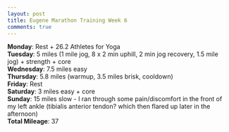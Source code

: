 ```yaml
---
layout: post
title: Eugene Marathon Training Week 6
comments: true
---
```


**Monday**: Rest + 26.2 Athletes for Yoga<br />
**Tuesday**: 5 miles (1 mile jog, 8 x 2 min uphill, 2 min jog recovery, 1.5 mile jog) + strength + core<br />
**Wednesday**: 7.5 miles easy<br />
**Thursday**: 5.8 miles (warmup, 3.5 miles brisk, cooldown)<br />
**Friday**: Rest<br />
**Saturday**: 3 miles easy + core<br />
**Sunday**: 15 miles slow - I ran through some pain/discomfort in the front of my left ankle (tibialis anterior tendon? which then flared up later in the afternoon)<br />
**Total Mileage**: 37